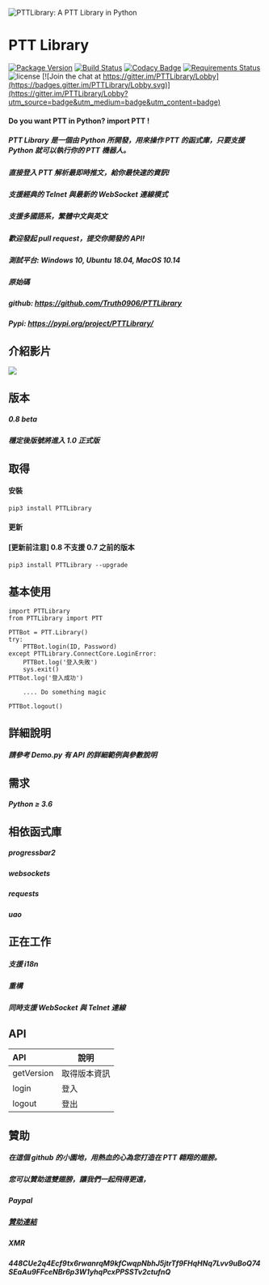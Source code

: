 ![PTTLibrary: A PTT Library in Python](https://i.imgur.com/B1kIMgR.png)
# PTT Library
[![Package Version](https://img.shields.io/pypi/v/PTTLibrary.svg)](https://pypi.python.org/pypi/PTTLibrary)
[![Build Status](https://travis-ci.org/Truth0906/PTTLibrary.svg?branch=master)](https://travis-ci.org/Truth0906/PTTLibrary)
[![Codacy Badge](https://api.codacy.com/project/badge/grade/8f2eee1a277d499f95dfd5ee46094fdf)](https://www.codacy.com/app/hunkim/TensorFlow-Tutorials)
[![Requirements Status](https://requires.io/github/Truth0906/PTTLibrary/requirements.svg?branch=master)](https://requires.io/github/Truth0906/PTTLibrary/requirements/?branch=master)
![license](https://img.shields.io/github/license/mashape/apistatus.svg)
[![Join the chat at https://gitter.im/PTTLibrary/Lobby](https://badges.gitter.im/PTTLibrary/Lobby.svg)](https://gitter.im/PTTLibrary/Lobby?utm_source=badge&utm_medium=badge&utm_content=badge)

#### Do you want PTT in Python? import PTT !

##### PTT Library 是一個由 Python 所開發，用來操作 PTT 的函式庫，只要支援 Python 就可以執行你的 PTT 機器人。
##### 直接登入 PTT 解析最即時推文，給你最快速的資訊!
##### 支援經典的 Telnet 與最新的 WebSocket 連線模式
##### 支援多國語系，繁體中文與英文
##### 歡迎發起 pull request，提交你開發的 API!
##### 測試平台: Windows 10, Ubuntu 18.04, MacOS 10.14
##### 原始碼
##### github: https://github.com/Truth0906/PTTLibrary
##### Pypi: https://pypi.org/project/PTTLibrary/

## 介紹影片

[![](http://img.youtube.com/vi/ng48ITuePlg/0.jpg)](http://www.youtube.com/watch?v=ng48ITuePlg "")

版本
-------------------
##### 0.8 beta
##### 穩定後版號將進入 1.0 正式版

取得
-------------------
#### 安裝
```
pip3 install PTTLibrary
```
#### 更新
#### [更新前注意] 0.8 不支援 0.7 之前的版本
```
pip3 install PTTLibrary --upgrade
```

基本使用
-------------------
```
import PTTLibrary
from PTTLibrary import PTT

PTTBot = PTT.Library()
try:
    PTTBot.login(ID, Password)
except PTTLibrary.ConnectCore.LoginError:
    PTTBot.log('登入失敗')
    sys.exit()
PTTBot.log('登入成功')

    .... Do something magic

PTTBot.logout()
```

詳細說明
-------------------
##### 請參考 Demo.py 有 API 的詳細範例與參數說明

需求
-------------------
##### Python ≥ 3.6

相依函式庫
-------------------
##### progressbar2
##### websockets
##### requests
##### uao

正在工作
-------------------
##### 支援 i18n
##### 重構
##### 同時支援 WebSocket 與 Telnet 連線

API
-------------------
| API  | 說明|
| :---------- | -----------|
| getVersion   | 取得版本資訊   |
| login   | 登入   |
| logout   | 登出   |

贊助
-------------------
##### 在這個 github 的小園地，用熱血的心為您打造在 PTT 翱翔的翅膀。
##### 您可以贊助這雙翅膀，讓我們一起飛得更遠，
##### Paypal
##### [贊助連結](http://paypal.me/CodingMan)
##### XMR
##### 448CUe2q4Ecf9tx6rwanrqM9kfCwqpNbhJ5jtrTf9FHqHNq7Lvv9uBoQ74SEaAu9FFceNBr6p3W1yhqPcxPPSSTv2ctufnQ
